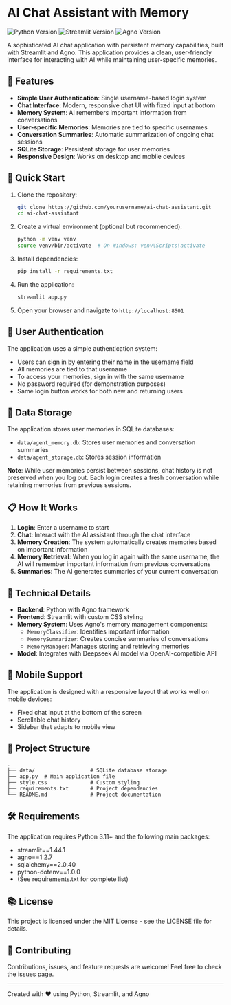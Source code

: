 # AI Chat Assistant with Memory

![Python Version](https://img.shields.io/badge/python-3.11.11-blue.svg)
![Streamlit Version](https://img.shields.io/badge/streamlit-1.44.1-red.svg)
![Agno Version](https://img.shields.io/badge/agno-1.2.7-green.svg)

A sophisticated AI chat application with persistent memory capabilities, built with Streamlit and Agno. This application provides a clean, user-friendly interface for interacting with AI while maintaining user-specific memories.

## 🌟 Features

- **Simple User Authentication**: Single username-based login system
- **Chat Interface**: Modern, responsive chat UI with fixed input at bottom
- **Memory System**: AI remembers important information from conversations
- **User-specific Memories**: Memories are tied to specific usernames
- **Conversation Summaries**: Automatic summarization of ongoing chat sessions
- **SQLite Storage**: Persistent storage for user memories
- **Responsive Design**: Works on desktop and mobile devices

## 🚀 Quick Start

1. Clone the repository:
   ```bash
   git clone https://github.com/yourusername/ai-chat-assistant.git
   cd ai-chat-assistant
   ```

2. Create a virtual environment (optional but recommended):
   ```bash
   python -m venv venv
   source venv/bin/activate  # On Windows: venv\Scripts\activate
   ```

3. Install dependencies:
   ```bash
   pip install -r requirements.txt
   ```

4. Run the application:
   ```bash
   streamlit app.py
   ```

5. Open your browser and navigate to `http://localhost:8501`

## 🔑 User Authentication

The application uses a simple authentication system:
- Users can sign in by entering their name in the username field
- All memories are tied to that username
- To access your memories, sign in with the same username
- No password required (for demonstration purposes)
- Same login button works for both new and returning users

## 💾 Data Storage

The application stores user memories in SQLite databases:
- `data/agent_memory.db`: Stores user memories and conversation summaries
- `data/agent_storage.db`: Stores session information

**Note**: While user memories persist between sessions, chat history is not preserved when you log out. Each login creates a fresh conversation while retaining memories from previous sessions.

## 📋 How It Works

1. **Login**: Enter a username to start
2. **Chat**: Interact with the AI assistant through the chat interface
3. **Memory Creation**: The system automatically creates memories based on important information
4. **Memory Retrieval**: When you log in again with the same username, the AI will remember important information from previous conversations
5. **Summaries**: The AI generates summaries of your current conversation

## 🔧 Technical Details

- **Backend**: Python with Agno framework
- **Frontend**: Streamlit with custom CSS styling
- **Memory System**: Uses Agno's memory management components:
  - `MemoryClassifier`: Identifies important information
  - `MemorySummarizer`: Creates concise summaries of conversations
  - `MemoryManager`: Manages storing and retrieving memories
- **Model**: Integrates with Deepseek AI model via OpenAI-compatible API

## 📱 Mobile Support

The application is designed with a responsive layout that works well on mobile devices:
- Fixed chat input at the bottom of the screen
- Scrollable chat history
- Sidebar that adapts to mobile view

## 🧩 Project Structure

```
.
├── data/                  # SQLite database storage
├── app.py  # Main application file
├── style.css              # Custom styling
├── requirements.txt       # Project dependencies
└── README.md              # Project documentation
```

## 🛠️ Requirements

The application requires Python 3.11+ and the following main packages:
- streamlit==1.44.1
- agno==1.2.7
- sqlalchemy==2.0.40
- python-dotenv==1.0.0
- (See requirements.txt for complete list)

## 📚 License

This project is licensed under the MIT License - see the LICENSE file for details.

## 🤝 Contributing

Contributions, issues, and feature requests are welcome! Feel free to check the issues page.

---

Created with ❤️ using Python, Streamlit, and Agno
